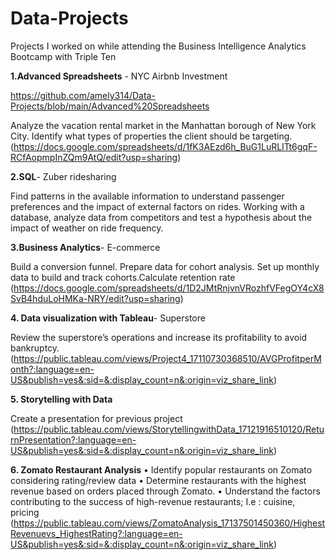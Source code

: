 # Data-Projects
Projects I worked on while attending the Business Intelligence Analytics Bootcamp with Triple Ten

**1.Advanced Spreadsheets** - NYC Airbnb Investment

https://github.com/amely314/Data-Projects/blob/main/Advanced%20Spreadsheets

Analyze the vacation rental market in the Manhattan borough of New York City. Identify what types of properties the client should be targeting. 
(https://docs.google.com/spreadsheets/d/1fK3AEzd6h_BuG1LuRLITt6gqF-RCfAopmpInZQm9AtQ/edit?usp=sharing)

**2.SQL**- Zuber ridesharing  

Find patterns in the available information to understand passenger preferences and the impact of external factors on rides.
Working with a database, analyze data from competitors and test a hypothesis about the impact of weather on ride frequency.

**3.Business Analytics**- E-commerce  

Build a conversion funnel. Prepare data for cohort analysis. Set up monthly data to build and track cohorts.Calculate retention rate
(https://docs.google.com/spreadsheets/d/1D2JMtRnjvnVRozhfVFegOY4cX8SvB4hduLoHMKa-NRY/edit?usp=sharing)

**4. Data visualization with Tableau**- Superstore   

Review the superstore’s operations and increase its profitability to avoid bankruptcy.
(https://public.tableau.com/views/Project4_17110730368510/AVGProfitperMonth?:language=en-US&publish=yes&:sid=&:display_count=n&:origin=viz_share_link)

**5. Storytelling with Data**    

Create a presentation for previous project
(https://public.tableau.com/views/StorytellingwithData_17121916510120/ReturnPresentation?:language=en-US&publish=yes&:sid=&:display_count=n&:origin=viz_share_link)

**6. Zomato Restaurant Analysis**
•	Identify popular restaurants on Zomato considering rating/review data
•	Determine restaurants with the highest revenue based on orders placed through Zomato.
•	Understand the factors contributing to the success of high-revenue restaurants; I.e : cuisine,  pricing
(https://public.tableau.com/views/ZomatoAnalysis_17137501450360/HighestRevenuevs_HighestRating?:language=en-US&publish=yes&:sid=&:display_count=n&:origin=viz_share_link)
